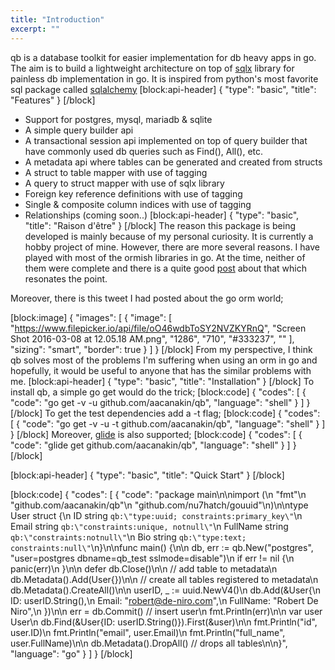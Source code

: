 ```yaml
---
title: "Introduction"
excerpt: ""
---
```

qb is a database toolkit for easier implementation for db heavy apps in go. The aim is to build a lightweight architecture on top of [sqlx](https://github.com/jmoiron/sqlx) library for painless db implementation in go. It is inspired from python's most favorite sql package called [sqlalchemy](http://www.sqlalchemy.org/)
[block:api-header]
{
  "type": "basic",
  "title": "Features"
}
[/block]
- Support for postgres, mysql, mariadb & sqlite
- A simple query builder api
- A transactional session api implemented on top of query builder that have commonly used db queries such as Find(), All(), etc.
- A metadata api where tables can be generated and created from structs
- A struct to table mapper with use of tagging
- A query to struct mapper with use of sqlx library
- Foreign key reference definitions with use of tagging
- Single & composite column indices with use of tagging
- Relationships (coming soon..)
[block:api-header]
{
  "type": "basic",
  "title": "Raison d'être"
}
[/block]
The reason this package is being developed is mainly because of my personal curiosity. It is currently a hobby project of mine. However, there are more several reasons. I have played with most of the ormish libraries in go. At the time, neither of them were complete and there is a quite good [post](http://www.hydrogen18.com/blog/golang-orms-and-why-im-still-not-using-one.html) about that which resonates the point.

Moreover, there is this tweet I had posted about the go orm world;

[block:image]
{
  "images": [
    {
      "image": [
        "https://www.filepicker.io/api/file/oO46wdbToSY2NVZKYRnQ",
        "Screen Shot 2016-03-08 at 12.05.18 AM.png",
        "1286",
        "710",
        "#333237",
        ""
      ],
      "sizing": "smart",
      "border": true
    }
  ]
}
[/block]
From my perspective, I think qb solves most of the problems I'm suffering when using an orm in go and hopefully, it would be useful to anyone that has the similar problems with me.
[block:api-header]
{
  "type": "basic",
  "title": "Installation"
}
[/block]
To install qb, a simple go get would do the trick;
[block:code]
{
  "codes": [
    {
      "code": "go get -v -u github.com/aacanakin/qb",
      "language": "shell"
    }
  ]
}
[/block]
To get the test dependencies add a -t flag;
[block:code]
{
  "codes": [
    {
      "code": "go get -v -u -t github.com/aacanakin/qb",
      "language": "shell"
    }
  ]
}
[/block]
Moreover, [glide](https://glide.sh/) is also supported;
[block:code]
{
  "codes": [
    {
      "code": "glide get github.com/aacanakin/qb",
      "language": "shell"
    }
  ]
}
[/block]

[block:api-header]
{
  "type": "basic",
  "title": "Quick Start"
}
[/block]

[block:code]
{
  "codes": [
    {
      "code": "package main\n\nimport (\n    \"fmt\"\n    \"github.com/aacanakin/qb\"\n    \"github.com/nu7hatch/gouuid\"\n)\n\ntype User struct {\n    ID       string `qb:\"type:uuid; constraints:primary_key\"`\n    Email    string `qb:\"constraints:unique, notnull\"`\n    FullName string `qb:\"constraints:notnull\"`\n    Bio      string `qb:\"type:text; constraints:null\"`\n}\n\nfunc main() {\n\n    db, err := qb.New(\"postgres\", \"user=postgres dbname=qb_test sslmode=disable\")\n    if err != nil {\n        panic(err)\n    }\n\n    defer db.Close()\n\n    // add table to metadata\n    db.Metadata().Add(User{})\n\n    // create all tables registered to metadata\n    db.Metadata().CreateAll()\n\n    userID, _ := uuid.NewV4()\n    db.Add(&User{\n        ID:       userID.String(),\n        Email:    \"robert@de-niro.com\",\n        FullName: \"Robert De Niro\",\n    })\n\n    err = db.Commit() // insert user\n    fmt.Println(err)\n\n    var user User\n    db.Find(&User{ID: userID.String()}).First(&user)\n\n    fmt.Println(\"id\", user.ID)\n    fmt.Println(\"email\", user.Email)\n    fmt.Println(\"full_name\", user.FullName)\n\n    db.Metadata().DropAll() // drops all tables\n\n}",
      "language": "go"
    }
  ]
}
[/block]
